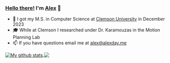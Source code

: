 ### [Hello there!](https://www.youtube.com/watch?v=rEq1Z0bjdwc) I'm [Alex](https://alexday.me) 👋

- 🏫 I got my M.S. in Computer Science at [Clemson University](https://clemson.edu) in December 2023
- 🎓 While at Clemson I researched under Dr. Karamouzas in the Motion Planning Lab
- 📫 If you have questions email me at [alex@alexday.me](mailto://alex@alexday.me)

<a href="https://github.com/anuraghazra/github-readme-stats">
  <img align="center" src="https://github-readme-stats.vercel.app/api?username=AlexanderDavid&show_icons=true&count_private=true" alt="My github stats" />
</a>
<a href="https://github.com/anuraghazra/github-readme-stats">
  <!-- Change the `github-readme-stats.anuraghazra1.vercel.app` to `github-readme-stats.vercel.app`  -->
  <img align="center" src="https://github-readme-stats.vercel.app/api/top-langs/?username=AlexanderDavid&layout=compact" />
</a>

